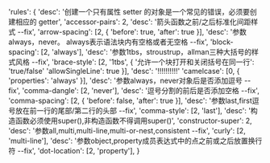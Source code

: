 'rules': {
    'desc': '创建一个只有属性 setter 的对象是一个常见的错误，必须要创建相应的 getter',
    'accessor-pairs': 2,
    'desc': '箭头函数之前/之后标准化间距样式 --fix',
    'arrow-spacing': [2, {
        'before': true,
        'after': true
    }],
    'desc': '参数always，never。 always表示语法块内有空格或者无空格 --fix',
    'block-spacing': [2, 'always'],
    'desc': '参数1tbs，stroustrup，allman三种大括号的样式风格 --fix',
    'brace-style': [2, '1tbs', {
        '允许一个块打开和关闭括号在同一行': 'true/false'
        'allowSingleLine': true
    }],
    'desc': '!!!!!!!!!!'
    'camelcase': [0, {
        'properties': 'always'
    }],
    'desc': '参数always，never对象后是否添加逗号 --fix',
    'comma-dangle': [2, 'never'],
    'desc': '逗号分割的前后是否添加空格 --fix',
    'comma-spacing': [2, {
        'before': false,
        'after': true
    }],
    'desc': '参数last,first逗号放在前一行的尾部/第二行的头部 --fix',
    'comma-style': [2, 'last'],
    'desc': '构造函数必须使用super(),非构造函数不得调用super()',
    'constructor-super': 2,
    'desc': '参数all,multi,multi-line,multi-or-nest,consistent --fix',
    'curly': [2, 'multi-line'],
    'desc': '参数object,property成员表达式中的点之前或之后放置换行符 --fix',
    'dot-location': [2, 'property'],
}
